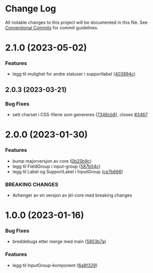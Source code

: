 # Change Log

All notable changes to this project will be documented in this file.
See [Conventional Commits](https://conventionalcommits.org) for commit guidelines.

# 2.1.0 (2023-05-02)

### Features

- legg til mulighet for andre statuser i supportlabel ([403894c](https://github.com/fremtind/jokul/commit/403894c0a0d1c645682a0e5a2973deb0ca804ce6))

## 2.0.3 (2023-03-21)

### Bug Fixes

- sett charset i CSS-filene som genereres ([7346cb8](https://github.com/fremtind/jokul/commit/7346cb8644dd4b99bf0ae4d11c78a967b7b01618)), closes [#3467](https://github.com/fremtind/jokul/issues/3467)

# 2.0.0 (2023-01-30)

### Features

- bump majorversjon av core ([0b25b9c](https://github.com/fremtind/jokul/commit/0b25b9ccb4d35214037e45158264fab2da196a5f))
- legg til FieldGroup i input-group ([587b54c](https://github.com/fremtind/jokul/commit/587b54cb8cc48b12f89498036415045fa5e71d05))
- legg til Label og SupportLabel i InputGroup ([ce7b666](https://github.com/fremtind/jokul/commit/ce7b66681eb7c42a61565c6f0115790927d3dc22))

### BREAKING CHANGES

- Avhenger av en versjon av jkl-core med breaking changes

# 1.0.0 (2023-01-16)

### Bug Fixes

-   breddebugs etter merge med main ([5853b7a](https://github.com/fremtind/jokul/commit/5853b7a5ffeccfda615687bc2aec3bcd721972fe))

### Features

-   legg til InputGroup-komponent ([6a8f329](https://github.com/fremtind/jokul/commit/6a8f329763a711135337bb286bffcd2b5480ec77))
